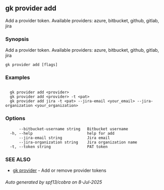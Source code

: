 ## gk provider add

Add a provider token. Available providers: azure, bitbucket, github, gitlab, jira

### Synopsis

Add a provider token. Available providers: azure, bitbucket, github, gitlab, jira

```
gk provider add [flags]
```

### Examples

```

  gk provider add <provider>
  gk provider add <provider> -t <pat>
  gk provider add jira -t <pat> --jira-email <your_email> --jira-organization <your_organization>
```

### Options

```
      --bitbucket-username string   Bitbucket username
  -h, --help                        help for add
      --jira-email string           Jira email
      --jira-organization string    Jira organization name
  -t, --token string                PAT token
```

### SEE ALSO

* [gk provider](gk_provider.md)	 - Add or remove provider tokens

###### Auto generated by spf13/cobra on 8-Jul-2025

